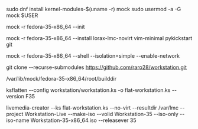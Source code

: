 sudo dnf install kernel-modules-$(uname -r) mock
sudo usermod -a -G mock $USER

mock -r fedora-35-x86_64 --init

mock -r fedora-35-x86_64 --install lorax-lmc-novirt vim-minimal pykickstart git

mock -r fedora-35-x86_64 --shell --isolation=simple --enable-network 

git clone --recurse-submodules https://github.com/raro28/workstation.git

/var/lib/mock/fedora-35-x86_64/root/builddir
 
ksflatten --config workstation/workstation.ks -o flat-workstation.ks --version F35

livemedia-creator --ks flat-workstation.ks --no-virt --resultdir /var/lmc --project Workstation-Live --make-iso --volid Workstation-35 --iso-only --iso-name Workstation-35-x86_64.iso --releasever 35